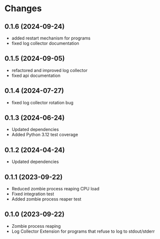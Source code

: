 # Changes

## 0.1.6 (2024-09-24)
- added restart mechanism for programs
- fixed log collector documentation

## 0.1.5 (2024-09-05)
- refactored and improved log collector
- fixed api documentation

## 0.1.4 (2024-07-27)
- fixed log collector rotation bug

## 0.1.3 (2024-06-24)
- Updated dependencies
- Added Python 3.12 test coverage

## 0.1.2 (2024-04-24)
- Updated dependencies

## 0.1.1 (2023-09-22)
- Reduced zombie process reaping CPU load
- Fixed integration test
- Added zombie process reaper test

## 0.1.0 (2023-09-22)
- Zombie process reaping
- Log Collector Extension for programs that refuse to log to stdout/stderr
